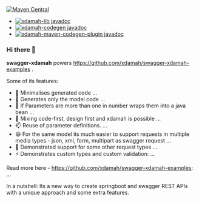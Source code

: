 [![Maven Central](https://maven-badges.herokuapp.com/maven-central/io.github.xdamah/swagger-xdamah/badge.svg)](https://maven-badges.herokuapp.com/maven-central/io.github.swagger-xdamah/swagger-xdamah)  

- [![xdamah-lib javadoc](https://javadoc.io/badge2/io.github.xdamah/xdamah-lib/javadoc.svg)](https://javadoc.io/doc/io.github.xdamah/xdamah-lib)   
- [![xdamah-codegen javadoc](https://javadoc.io/badge2/io.github.xdamah/xdamah-lib/javadoc.svg)](https://javadoc.io/doc/io.github.xdamah/xdamah-lib)   
- [![xdamah-maven-codegen-plugin javadoc](https://javadoc.io/badge2/io.github.xdamah/xdamah-maven-codegen-plugin/javadoc.svg)](https://javadoc.io/doc/io.github.xdamah/xdamah-maven-codegen-plugin)  


### Hi there 👋


**swagger-xdamah** powers https://github.com/xdamah/swagger-xdamah-examples .

Some of its features:

- 🔭 Minimalises generated code ...
- 🌱 Generates only the model code ...
- 🤔 If Parameters are more than one in number wraps them into a java bean ...
- 💬 Mixing code-first, design first and xdamah is possible ...
- 📫 Reuse of parameter definitions. ...
- 😄 For the same model its much easier to support requests in multiple media types - json, xml, form, multipart as swagger request ...
- 👯 Demonstrated support for some other request types ...  
- ⚡ Demonstrates custom types and custom validation: ...



Read more here - https://github.com/xdamah/swagger-xdamah-examples: ...


In a nutshell: Its a  new way to create springboot and swagger REST APIs with a unique approach and some extra features.  




